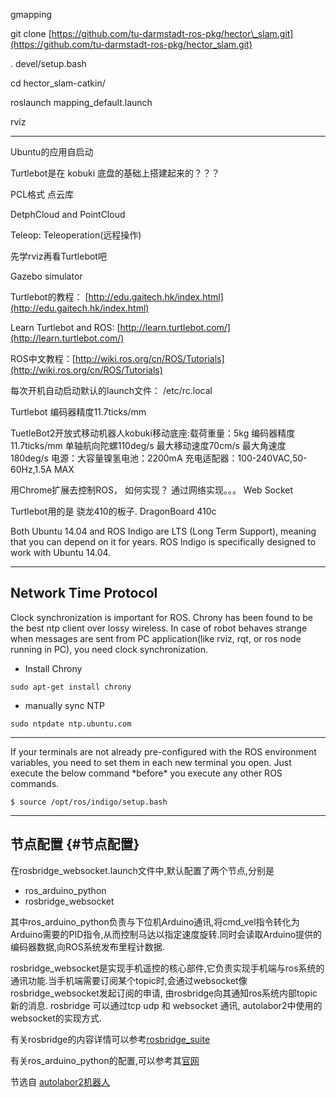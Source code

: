 gmapping

git clone [https://github.com/tu-darmstadt-ros-pkg/hector\_slam.git](https://github.com/tu-darmstadt-ros-pkg/hector_slam.git)

. devel/setup.bash

cd hector\_slam-catkin/

roslaunch mapping\_default.launch

rviz

---

Ubuntu的应用自启动

Turtlebot是在 kobuki 底盘的基础上搭建起来的？？？

PCL格式 点云库

DetphCloud and PointCloud

Teleop:  Teleoperation\(远程操作\)

先学rviz再看Turtlebot吧

Gazebo simulator

Turtlebot的教程： [http://edu.gaitech.hk/index.html](http://edu.gaitech.hk/index.html)

Learn Turtlebot and ROS:  [http://learn.turtlebot.com/](http://learn.turtlebot.com/)

ROS中文教程：[http://wiki.ros.org/cn/ROS/Tutorials](http://wiki.ros.org/cn/ROS/Tutorials)

每次开机自动启动默认的launch文件： /etc/rc.local

Turtlebot 编码器精度11.7ticks/mm

TuetleBot2开放式移动机器人kobuki移动底座:载荷重量：5kg 编码器精度11.7ticks/mm 单轴航向陀螺110deg/s 最大移动速度70cm/s 最大角速度 180deg/s 电源：大容量镍氢电池：2200mA 充电适配器：100-240VAC,50-60Hz,1.5A MAX

用Chrome扩展去控制ROS， 如何实现？ 通过网络实现。。。 Web Socket

Turtlebot用的是 骁龙410的板子. DragonBoard 410c

Both Ubuntu 14.04 and ROS Indigo are LTS \(Long Term Support\), meaning that you can depend on it for years. ROS Indigo is specifically designed to work with Ubuntu 14.04.

---

## Network Time Protocol

Clock synchronization is important for ROS. Chrony has been found to be the best ntp client over lossy wireless. In case of robot behaves strange when messages are sent from PC application\(like rviz, rqt, or ros node running in PC\), you need clock synchronization.

* Install Chrony

`sudo apt-get install chrony`

* manually sync NTP

`sudo ntpdate ntp.ubuntu.com`

---

If your terminals are not already pre-configured with the ROS environment variables, you need to set them in each new terminal you open. Just execute the below command \*before\* you execute any other ROS commands.

```
$ source /opt/ros/indigo/setup.bash
```

---

## 节点配置 {#节点配置}

在rosbridge\_websocket.launch文件中,默认配置了两个节点,分别是

* ros\_arduino\_python
* rosbridge\_websocket

其中ros\_arduino\_python负责与下位机Arduino通讯,将cmd\_vel指令转化为Arduino需要的PID指令,从而控制马达以指定速度旋转.同时会读取Arduino提供的编码器数据,向ROS系统发布里程计数据.

rosbridge\_websocket是实现手机遥控的核心部件,它负责实现手机端与ros系统的通讯功能.当手机端需要订阅某个topic时,会通过websocket像rosbridge\_websocket发起订阅的申请, 由rosbridge向其通知ros系统内部topic新的消息. rosbridge 可以通过tcp udp 和 websocket 通讯, autolabor2中使用的websocket的实现方式.

有关rosbridge的内容详情可以参考[rosbridge\_suite](http://wiki.ros.org/rosbridge_suite)

有关ros\_arduino\_python的配置,可以参考其[官网](http://wiki.ros.org/ros_arduino_python)

节选自 [autolabor2机器人](http://wiki.make4e.com/doku.php?id=autolabor2机器人:软件介绍)


